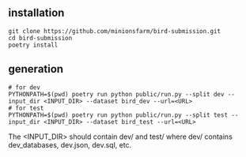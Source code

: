 ## installation
```
git clone https://github.com/minionsfarm/bird-submission.git
cd bird-submission
poetry install
```

## generation
```
# for dev
PYTHONPATH=$(pwd) poetry run python public/run.py --split dev --input_dir <INPUT_DIR> --dataset bird_dev --url=<URL>
# for test
PYTHONPATH=$(pwd) poetry run python public/run.py --split test --input_dir <INPUT_DIR> --dataset bird_test --url=<URL>
```
The <INPUT_DIR> should contain dev/ and test/ where dev/ contains dev_databases, dev.json, dev.sql, etc.
